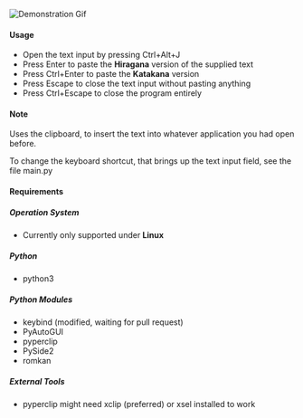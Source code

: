 ![Demonstration Gif](https://i.imgur.com/2PfxQnz.gif)

#### Usage
- Open the text input by pressing Ctrl+Alt+J
- Press Enter to paste the **Hiragana** version of the supplied text
- Press Ctrl+Enter to paste the **Katakana** version
- Press Escape to close the text input without pasting anything
- Press Ctrl+Escape to close the program entirely

#### Note
Uses the clipboard, to insert the text into whatever application you had open before.

To change the keyboard shortcut, that brings up the text input field, see the file main.py

#### Requirements

##### Operation System
- Currently only supported under **Linux**

##### Python
- python3

##### Python Modules
- keybind (modified, waiting for pull request)
- PyAutoGUI
- pyperclip
- PySide2
- romkan

##### External Tools
- pyperclip might need xclip (preferred) or xsel installed to work
